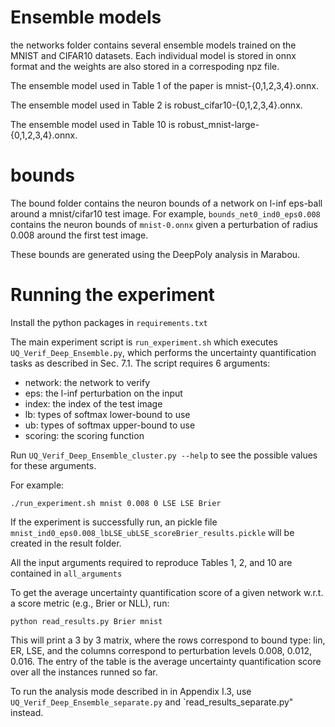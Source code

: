 
# Ensemble models

the networks folder contains several ensemble models trained on the MNIST and CIFAR10 datasets. Each individual model is stored in onnx format and the weights are also stored in a correspoding npz file.

The ensemble model used in Table 1 of the paper is mnist-{0,1,2,3,4}.onnx.

The ensemble model used in Table 2 is robust_cifar10-{0,1,2,3,4}.onnx.

The ensemble model used in Table 10 is robust_mnist-large-{0,1,2,3,4}.onnx.

# bounds

The bound folder contains the neuron bounds of a network on l-inf eps-ball around a mnist/cifar10 test image. For example, `bounds_net0_ind0_eps0.008` contains the neuron bounds of `mnist-0.onnx` given a perturbation of radius 0.008 around the first test image.

These bounds are generated using the DeepPoly analysis in Marabou.

# Running the experiment

Install the python packages in `requirements.txt`

The main experiment script is `run_experiment.sh` which executes `UQ_Verif_Deep_Ensemble.py`, which performs the uncertainty quantification tasks as described in Sec. 7.1. The script requires 6 arguments:

- network: the network to verify
- eps: the l-inf perturbation on the input
- index: the index of the test image
- lb: types of softmax lower-bound to use
- ub: types of softmax upper-bound to use
- scoring: the scoring function

Run `UQ_Verif_Deep_Ensemble_cluster.py --help` to see the possible values for these arguments.

For example:

`./run_experiment.sh mnist 0.008 0 LSE LSE Brier`

If the experiment is successfully run, an pickle file `mnist_ind0_eps0.008_lbLSE_ubLSE_scoreBrier_results.pickle` will be created in the result folder.

All the input arguments required to reproduce Tables 1, 2, and 10 are contained in `all_arguments`

To get the average uncertainty quantification score of a given network w.r.t. a score metric (e.g., Brier or NLL), run:

`python read_results.py Brier mnist`

This will print a 3 by 3 matrix, where the rows correspond to bound type: lin, ER, LSE,
and the columns correspond to perturbation levels 0.008, 0.012, 0.016. The entry of the table is the average uncertainty quantification score over all the instances runned so far.

To run the analysis mode described in in Appendix I.3, use `UQ_Verif_Deep_Ensemble_separate.py` and `read_results_separate.py" instead.